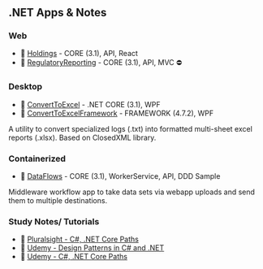 #  

## .NET Apps & Notes

### Web

- :link: [Holdings](Web/Holdings/) - CORE (3.1), API, React  
- :link: [RegulatoryReporting](Web/RegulatoryReporting/) - CORE (3.1), API, MVC :no_entry:

### Desktop

- :link: [ConvertToExcel](WPF/ConvertToExcel/) - .NET CORE (3.1), WPF
- :link: [ConvertToExcelFramework](WPF/ConvertToExcelFramework/) - FRAMEWORK (4.7.2), WPF

A utility to convert specialized logs (.txt) into formatted multi-sheet excel reports (.xlsx). Based on ClosedXML library.

### Containerized

- :link: [DataFlows](Container/DataFlows/) - CORE (3.1), WorkerService, API, DDD Sample

Middleware workflow app to take data sets via webapp uploads and send them to multiple destinations.

### Study Notes/ Tutorials

- :link: [Pluralsight - C#, .NET Core Paths](Learn/PluralSight/)
- :link: [Udemy - Design Patterns in C# and .NET ](Learn/LinkedIn/)
- :link: [Udemy - C#, .NET Core Paths](Learn/Udemy/)